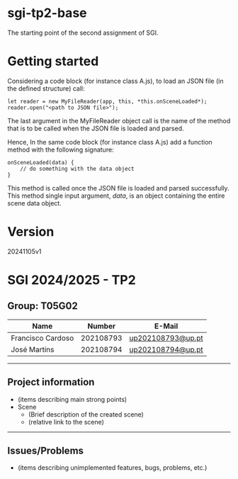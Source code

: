 # sgi-tp2-base
The starting point of the second assignment of SGI.

# Getting started

Considering a code block (for instance class A.js), to load an JSON file (in the defined structure) call:

    let reader = new MyFileReader(app, this, *this.onSceneLoaded*);
    reader.open("<path to JSON file>");	

The last argument in the MyFileReader object call is the name of the method that is to be called when the JSON file is loaded and parsed.

Hence, In the same code block (for instance class A.js) add a function method with the following signature: 

    onSceneLoaded(data) {
        // do something with the data object
    }

This method is called once the JSON file is loaded and parsed successfully. This method single input argument, *data*, is an object containing the entire scene data object.

# Version

20241105v1
# SGI 2024/2025 - TP2

## Group: T05G02

| Name              | Number    | E-Mail             |
| ----------------- | --------- | ------------------ |
| Francisco Cardoso | 202108793 | up202108793@up.pt  |
| José Martins      | 202108794 | up202108794@up.pt  |

----
## Project information

- (items describing main strong points)
- Scene
  - (Brief description of the created scene)
  - (relative link to the scene)
----
## Issues/Problems

- (items describing unimplemented features, bugs, problems, etc.)
